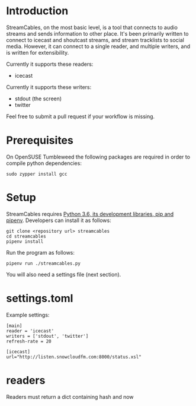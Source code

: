 # Introduction

StreamCables, on the most basic level, is a tool that connects to audio streams and sends information to other place. It's been primarily written to connect to icecast and shoutcast streams, and stream tracklists to social media. However, it can connect to a single reader, and multiple writers, and is written for extensibility. 

Currently it supports these readers:

  - icecast

Currently it supports these writers:

  - stdout (the screen)
  - twitter

Feel free to submit a pull request if your workflow is missing.

# Prerequisites

On OpenSUSE Tumbleweed the following packages are required in order to compile 
python dependencies:

```
sudo zypper install gcc
```

# Setup

StreamCables requires  [Python 3.6, its development libraries, pip and pipenv](https://docs.python-guide.org/). 
Developers can install it as follows:

```
git clone <repository url> streamcables
cd streamcables
pipenv install
```

Run the program as follows:

```
pipenv run ./streamcables.py
```

You will also need a settings file (next section). 

# settings.toml

Example settings:

```
[main]
reader = 'icecast'
writers = ['stdout', 'twitter']
refresh-rate = 20

[icecast]
url="http://listen.snowcloudfm.com:8000/status.xsl"

```

# readers

Readers must return a dict containing hash and now
